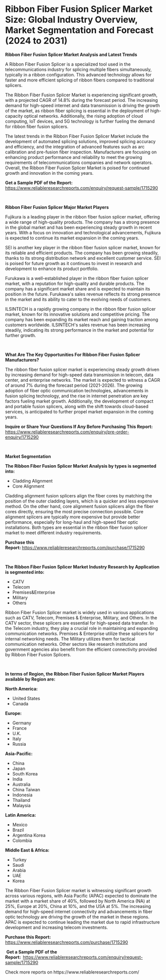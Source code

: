 <p><h1>Ribbon Fiber Fusion Splicer Market Size: Global Industry Overview, Market Segmentation and Forecast (2024 to 2031)</h1></p><p><strong>Ribbon Fiber Fusion Splicer Market Analysis and Latest Trends</strong></p>
<p><p>A Ribbon Fiber Fusion Splicer is a specialized tool used in the telecommunications industry for splicing multiple fibers simultaneously, typically in a ribbon configuration. This advanced technology allows for faster and more efficient splicing of ribbon fibers compared to traditional splicers.</p><p>The Ribbon Fiber Fusion Splicer Market is experiencing significant growth, with a projected CAGR of 14.8% during the forecast period. The increasing demand for high-speed internet and data transmission is driving the growth of the market, as ribbon fiber splicing is essential in the deployment of high-capacity optical networks. Additionally, the rising adoption of cloud computing, IoT devices, and 5G technology is further fueling the demand for ribbon fiber fusion splicers.</p><p>The latest trends in the Ribbon Fiber Fusion Splicer Market include the development of automated splicing solutions, improved splicing accuracy and efficiency, and the integration of advanced features such as arc calibration and pre-fusion fiber inspection. Manufacturers are focusing on enhancing product performance and reliability to meet the growing requirements of telecommunications companies and network operators. Overall, the Ribbon Fiber Fusion Splicer Market is poised for continued growth and innovation in the coming years.</p></p>
<p><strong>Get a Sample PDF of the Report:&nbsp;</strong> <a href="https://www.reliableresearchreports.com/enquiry/request-sample/1715290">https://www.reliableresearchreports.com/enquiry/request-sample/1715290</a></p>
<p>&nbsp;</p>
<p><strong>Ribbon Fiber Fusion Splicer Major Market Players</strong></p>
<p><p>Fujikura is a leading player in the ribbon fiber fusion splicer market, offering a wide range of high-quality products. The company has a strong presence in the global market and has been experiencing steady growth in recent years. With a focus on innovation and technological advancements, Fujikura is expected to continue its market expansion in the coming years.</p><p>SEI is another key player in the ribbon fiber fusion splicer market, known for its reliable and efficient products. The company has been growing steadily, thanks to its strong distribution network and excellent customer service. SEI is poised for future growth as it continues to invest in research and development to enhance its product portfolio.</p><p>Furukawa is a well-established player in the ribbon fiber fusion splicer market, with a reputation for high-quality and durable products. The company has a significant market share and is expected to maintain its position in the future. Furukawa's sales revenue reflects its strong presence in the market and its ability to cater to the evolving needs of customers.</p><p>ILSINTECH is a rapidly growing company in the ribbon fiber fusion splicer market, known for its innovative solutions and competitive pricing. The company has been expanding its market reach and gaining traction among customers worldwide. ILSINTECH's sales revenue has been increasing steadily, indicating its strong performance in the market and potential for further growth.</p></p>
<p>&nbsp;</p>
<p><strong>What Are The Key Opportunities For Ribbon Fiber Fusion Splicer Manufacturers?</strong></p>
<p><p>The ribbon fiber fusion splicer market is experiencing steady growth driven by increasing demand for high-speed data transmission in telecom, data center, and enterprise networks. The market is expected to witness a CAGR of around 7% during the forecast period (2021-2026). The growing adoption of fiber optic communication technologies, advancements in fusion splicing technology, and the rise in internet penetration are key factors fueling market growth. Additionally, the development of compact and portable fusion splicers, along with the shift towards cloud-based services, is anticipated to further propel market expansion in the coming years.</p></p>
<p><strong>Inquire or Share Your Questions If Any Before Purchasing This Report:</strong> <a href="https://www.reliableresearchreports.com/enquiry/pre-order-enquiry/1715290">https://www.reliableresearchreports.com/enquiry/pre-order-enquiry/1715290</a></p>
<p>&nbsp;</p>
<p><strong>Market Segmentation</strong></p>
<p><strong>The Ribbon Fiber Fusion Splicer Market Analysis by types is segmented into:</strong></p>
<p><ul><li>Cladding Alignment</li><li>Core Alignment</li></ul></p>
<p><p>Cladding alignment fusion splicers align the fiber cores by matching the position of the outer cladding layers, which is a quicker and less expensive method. On the other hand, core alignment fusion splicers align the fiber cores directly, ensuring the most precise connection possible. Core alignment splicers are typically more expensive but provide better performance, especially for long-haul and high-speed fiber optic installations. Both types are essential in the ribbon fiber fusion splicer market to meet different industry requirements.</p></p>
<p><strong>Purchase this Report:&nbsp;</strong><a href="https://www.reliableresearchreports.com/purchase/1715290">https://www.reliableresearchreports.com/purchase/1715290</a></p>
<p>&nbsp;</p>
<p><strong>The Ribbon Fiber Fusion Splicer Market Industry Research by Application is segmented into:</strong></p>
<p><ul><li>CATV</li><li>Telecom</li><li>Premises&Enterprise</li><li>Military</li><li>Others</li></ul></p>
<p><p>Ribbon Fiber Fusion Splicer market is widely used in various applications such as CATV, Telecom, Premises & Enterprise, Military, and Others. In the CATV sector, these splicers are essential for high-speed data transfer. In the Telecom industry, they play a crucial role in maintaining and expanding communication networks. Premises & Enterprise utilize these splicers for internal networking needs. The Military utilizes them for tactical communication networks. Other sectors like research institutions and government agencies also benefit from the efficient connectivity provided by Ribbon Fiber Fusion Splicers.</p></p>
<p>&nbsp;</p>
<p><strong>In terms of Region, the Ribbon Fiber Fusion Splicer Market Players available by Region are:</strong></p>
<p>
    <p> <strong> North America: </strong>
        <ul>
            <li>United States</li>
            <li>Canada</li>
        </ul>
        </p> 
    <p> <strong> Europe: </strong>
        <ul>
            <li>Germany</li>
            <li>France</li>
            <li>U.K.</li>
            <li>Italy</li>
            <li>Russia</li>
        </ul>
        </p> 
    <p> <strong> Asia-Pacific: </strong>
        <ul>
            <li>China</li>
            <li>Japan</li>
            <li>South Korea</li>
            <li>India</li>
            <li>Australia</li>
            <li>China Taiwan</li>
            <li>Indonesia</li>
            <li>Thailand</li>
            <li>Malaysia</li>
        </ul>
        </p> 
    <p> <strong> Latin America: </strong>
        <ul>
            <li>Mexico</li>
            <li>Brazil</li>
            <li>Argentina Korea</li>
            <li>Colombia</li>
        </ul>
        </p> 
    <p> <strong> Middle East & Africa: </strong>
        <ul>
            <li>Turkey</li>
            <li>Saudi</li>
            <li>Arabia</li>
            <li>UAE</li>
            <li>Korea</li>
        </ul>
    </p>
    </p>
<p><p>The Ribbon Fiber Fusion Splicer market is witnessing significant growth across various regions, with Asia Pacific (APAC) expected to dominate the market with a market share of 40%, followed by North America (NA) at 25%, Europe at 20%, China at 10%, and the USA at 5%. The increasing demand for high-speed internet connectivity and advancements in fiber optic technology are driving the growth of the market in these regions. APAC is expected to continue leading the market due to rapid infrastructure development and increasing telecom investments.</p></p>
<p><strong>Purchase this Report: </strong><a href="https://www.reliableresearchreports.com/purchase/1715290">https://www.reliableresearchreports.com/purchase/1715290</a></p>
<p>&nbsp;<strong>Get a Sample PDF of the Report:&nbsp;&nbsp;</strong><a href="https://www.reliableresearchreports.com/enquiry/request-sample/1715290">https://www.reliableresearchreports.com/enquiry/request-sample/1715290</a></p>
<p><strong></strong></p>
<p>Check more reports on https://www.reliableresearchreports.com/</p>